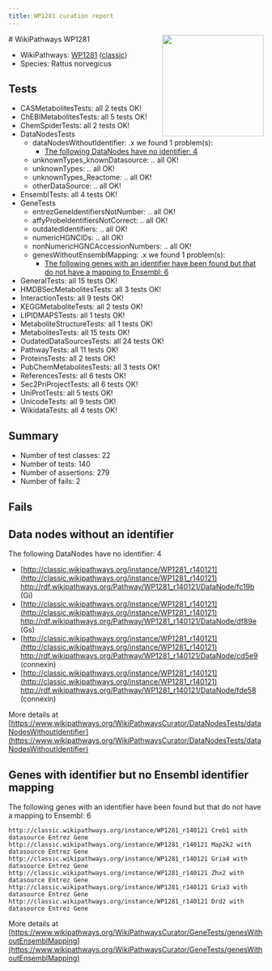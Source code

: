 ```yaml
---
title: WP1281 curation report
---
```


<img style="float: right; width: 200px" src="https://upload.wikimedia.org/wikipedia/commons/thumb/8/83/Wplogo_with_text_500.png/640px-Wplogo_with_text_500.png" />
# WikiPathways WP1281

* WikiPathways: [WP1281](https://wikipathways.org/pathways/WP1281) ([classic](https://classic.wikipathways.org/instance/WP1281))
* Species: Rattus norvegicus
## Tests
* CASMetabolitesTests: all 2 tests OK!
* ChEBIMetabolitesTests: all 5 tests OK!
* ChemSpiderTests: all 2 tests OK!
* DataNodesTests
    * dataNodesWithoutIdentifier: .x we found 1 problem(s):
        * [The following DataNodes have no identifier: 4](#d2d32fa3)
    * unknownTypes_knownDatasource: .. all OK!
    * unknownTypes: .. all OK!
    * unknownTypes_Reactome: .. all OK!
    * otherDataSource: .. all OK!
* EnsemblTests: all 4 tests OK!
* GeneTests
    * entrezGeneIdentifiersNotNumber: .. all OK!
    * affyProbeIdentifiersNotCorrect: .. all OK!
    * outdatedIdentifiers: .. all OK!
    * numericHGNCIDs: .. all OK!
    * nonNumericHGNCAccessionNumbers: .. all OK!
    * genesWithoutEnsemblMapping: .x we found 1 problem(s):
        * [The following genes with an identifier have been found but that do not have a mapping to Ensembl: 6](#40286d88)
* GeneralTests: all 15 tests OK!
* HMDBSecMetabolitesTests: all 3 tests OK!
* InteractionTests: all 9 tests OK!
* KEGGMetaboliteTests: all 2 tests OK!
* LIPIDMAPSTests: all 1 tests OK!
* MetaboliteStructureTests: all 1 tests OK!
* MetabolitesTests: all 15 tests OK!
* OudatedDataSourcesTests: all 24 tests OK!
* PathwayTests: all 11 tests OK!
* ProteinsTests: all 2 tests OK!
* PubChemMetabolitesTests: all 3 tests OK!
* ReferencesTests: all 6 tests OK!
* Sec2PriProjectTests: all 6 tests OK!
* UniProtTests: all 5 tests OK!
* UnicodeTests: all 9 tests OK!
* WikidataTests: all 4 tests OK!


## Summary

* Number of test classes: 22
* Number of tests: 140
* Number of assertions: 279
* Number of fails: 2

## Fails

<a name="d2d32fa3" />

## Data nodes without an identifier

The following DataNodes have no identifier: 4

* [http://classic.wikipathways.org/instance/WP1281_r140121](http://classic.wikipathways.org/instance/WP1281_r140121) http://rdf.wikipathways.org/Pathway/WP1281_r140121/DataNode/fc19b (Gi)
* [http://classic.wikipathways.org/instance/WP1281_r140121](http://classic.wikipathways.org/instance/WP1281_r140121) http://rdf.wikipathways.org/Pathway/WP1281_r140121/DataNode/df89e (Gs)
* [http://classic.wikipathways.org/instance/WP1281_r140121](http://classic.wikipathways.org/instance/WP1281_r140121) http://rdf.wikipathways.org/Pathway/WP1281_r140121/DataNode/cd5e9 (connexin)
* [http://classic.wikipathways.org/instance/WP1281_r140121](http://classic.wikipathways.org/instance/WP1281_r140121) http://rdf.wikipathways.org/Pathway/WP1281_r140121/DataNode/fde58 (connexin)


More details at [https://www.wikipathways.org/WikiPathwaysCurator/DataNodesTests/dataNodesWithoutIdentifier](https://www.wikipathways.org/WikiPathwaysCurator/DataNodesTests/dataNodesWithoutIdentifier)

<a name="40286d88" />

## Genes with identifier but no Ensembl identifier mapping

The following genes with an identifier have been found but that do not have a mapping to Ensembl: 6
```
http://classic.wikipathways.org/instance/WP1281_r140121 Creb1 with datasource Entrez Gene
http://classic.wikipathways.org/instance/WP1281_r140121 Map2k2 with datasource Entrez Gene
http://classic.wikipathways.org/instance/WP1281_r140121 Gria4 with datasource Entrez Gene
http://classic.wikipathways.org/instance/WP1281_r140121 Zhx2 with datasource Entrez Gene
http://classic.wikipathways.org/instance/WP1281_r140121 Gria3 with datasource Entrez Gene
http://classic.wikipathways.org/instance/WP1281_r140121 Drd2 with datasource Entrez Gene
```

More details at [https://www.wikipathways.org/WikiPathwaysCurator/GeneTests/genesWithoutEnsemblMapping](https://www.wikipathways.org/WikiPathwaysCurator/GeneTests/genesWithoutEnsemblMapping)

